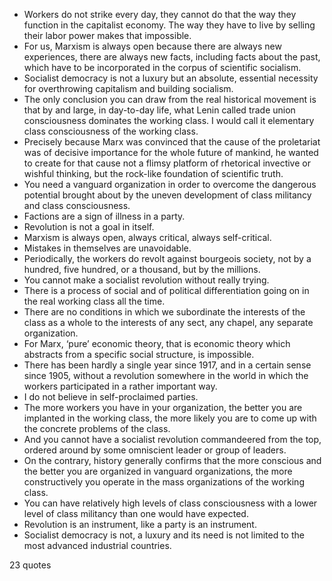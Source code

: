  - Workers do not strike every day, they cannot do that the way they function in the capitalist economy. The way they have to live by selling their labor power makes that impossible.
 - For us, Marxism is always open because there are always new experiences, there are always new facts, including facts about the past, which have to be incorporated in the corpus of scientific socialism.
 - Socialist democracy is not a luxury but an absolute, essential necessity for overthrowing capitalism and building socialism.
 - The only conclusion you can draw from the real historical movement is that by and large, in day-to-day life, what Lenin called trade union consciousness dominates the working class. I would call it elementary class consciousness of the working class.
 - Precisely because Marx was convinced that the cause of the proletariat was of decisive importance for the whole future of mankind, he wanted to create for that cause not a flimsy platform of rhetorical invective or wishful thinking, but the rock-like foundation of scientific truth.
 - You need a vanguard organization in order to overcome the dangerous potential brought about by the uneven development of class militancy and class consciousness.
 - Factions are a sign of illness in a party.
 - Revolution is not a goal in itself.
 - Marxism is always open, always critical, always self-critical.
 - Mistakes in themselves are unavoidable.
 - Periodically, the workers do revolt against bourgeois society, not by a hundred, five hundred, or a thousand, but by the millions.
 - You cannot make a socialist revolution without really trying.
 - There is a process of social and of political differentiation going on in the real working class all the time.
 - There are no conditions in which we subordinate the interests of the class as a whole to the interests of any sect, any chapel, any separate organization.
 - For Marx, ‘pure’ economic theory, that is economic theory which abstracts from a specific social structure, is impossible.
 - There has been hardly a single year since 1917, and in a certain sense since 1905, without a revolution somewhere in the world in which the workers participated in a rather important way.
 - I do not believe in self-proclaimed parties.
 - The more workers you have in your organization, the better you are implanted in the working class, the more likely you are to come up with the concrete problems of the class.
 - And you cannot have a socialist revolution commandeered from the top, ordered around by some omniscient leader or group of leaders.
 - On the contrary, history generally confirms that the more conscious and the better you are organized in vanguard organizations, the more constructively you operate in the mass organizations of the working class.
 - You can have relatively high levels of class consciousness with a lower level of class militancy than one would have expected.
 - Revolution is an instrument, like a party is an instrument.
 - Socialist democracy is not, a luxury and its need is not limited to the most advanced industrial countries.

23 quotes